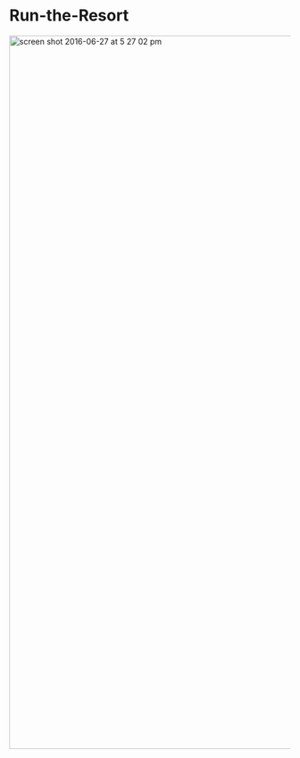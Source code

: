 # Run-the-Resort

<img width="1277" alt="screen shot 2016-06-27 at 5 27 02 pm" src="https://cloud.githubusercontent.com/assets/16583776/16398143/40309b0a-3c8e-11e6-958a-e043ee90f028.png">
